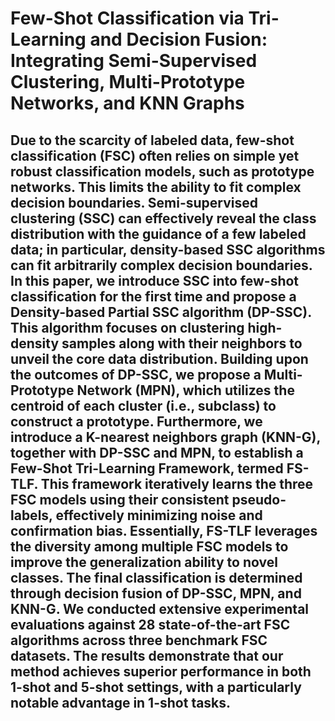 # Few-Shot Classification via Tri-Learning and Decision Fusion: Integrating Semi-Supervised Clustering, Multi-Prototype Networks, and KNN Graphs
## Due to the scarcity of labeled data, few-shot classification (FSC) often relies on simple yet robust classification models, such as prototype networks. This limits the ability to fit complex decision boundaries.  Semi-supervised clustering (SSC) can effectively reveal the class distribution with the guidance of a few labeled data; in particular, density-based SSC algorithms can fit arbitrarily complex decision boundaries. In this paper, we introduce SSC into few-shot classification for the first time and propose a Density-based Partial SSC algorithm (DP-SSC). This algorithm focuses on clustering high-density samples along with their neighbors to unveil the core data distribution. Building upon the outcomes of DP-SSC, we propose a Multi-Prototype Network (MPN), which utilizes the centroid of each cluster (i.e., subclass) to construct a prototype. Furthermore, we introduce a K-nearest neighbors graph (KNN-G), together with DP-SSC and MPN, to establish a Few-Shot Tri-Learning Framework, termed FS-TLF. This framework iteratively learns the three FSC models using their consistent pseudo-labels, effectively minimizing noise and confirmation bias. Essentially, FS-TLF leverages the diversity among multiple FSC models to improve the generalization ability to novel classes. The final classification is determined through decision fusion of DP-SSC, MPN, and KNN-G. We conducted extensive experimental evaluations against 28 state-of-the-art FSC algorithms across three benchmark FSC datasets. The results demonstrate that our method achieves superior performance in both 1-shot and 5-shot settings, with a particularly notable advantage in 1-shot tasks. 
